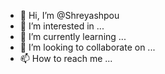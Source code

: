 - 👋 Hi, I’m @Shreyashpou
- 👀 I’m interested in ...
- 🌱 I’m currently learning ...
- 💞️ I’m looking to collaborate on ...
- 📫 How to reach me ...

<!---
Shreyashpou/Shreyashpou is a ✨ special ✨ repository because its `README.md` (this file) appears on your GitHub profile.
You can click the Preview link to take a look at your changes.
--->
